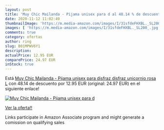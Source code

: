 ```yaml
---
layout: post
title: 'Muy Chic Mailanda - Pijama unisex para d al 48.14 % de descuento'
date: 2020-11-12 11:02:49
thumbnailImage: 'https://m.media-amazon.com/images/I/31sfdeFHXBL._SL200_.jpg'
images: [ 'https://m.media-amazon.com/images/I/31sfdeFHXBL._SL200_.jpg' ]
comments: true
category: ofertas
author: ring
slug: B01MPWV6Y1
description:
actualPrice: 12.95 EUR
comparePrice: 24.97 EUR
inStock: true
---
```


Está [Muy Chic Mailanda - Pijama unisex para disfraz  disfraz unicornio rosa L](https://www.amazon.es/dp/B01MPWV6Y1/?tag=tolees-21) con 48.14 de descuento por 12.95 EUR (original: 24.97 EUR) en el siguiente enlace!

[![Muy Chic Mailanda - Pijama unisex para d](https://m.media-amazon.com/images/I/31sfdeFHXBL._SL200_.jpg)](https://www.amazon.es/dp/B01MPWV6Y1/?tag=tolees-21)

[Ver la oferta!!](https://www.amazon.es/dp/B01MPWV6Y1/?tag=tolees-21)

Links participate in Amazon Associate program and might generate a comission on qualifying sales



